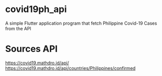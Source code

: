 # covid19ph_api

A simple Flutter application program that fetch Philippine Covid-19 Cases from the API

# Sources API

https://covid19.mathdro.id/api/
https://covid19.mathdro.id/api/countries/Philippines/confirmed
